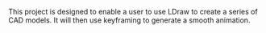 This project is designed to enable a user to use LDraw to create a series of CAD models.  It will then use keyframing to generate a smooth animation.